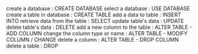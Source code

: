 create a database : CREATE DATABASE
select a database : USE DATABASE
create a table in database : CREATE TABLE
add a data to table : INSERT INTO
retrieve data from the table : SELECT
update table's data : UPDATE
delete table's data : DELETE
add a new column to the table : ALTER TABLE - ADD COLUMN
change the column type or name : ALTER TABLE - MODIFY COLUMN / CHANGE
delete a column : ALTER TABLE - DROP COLUMN
delete a table : DROP